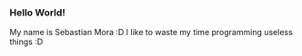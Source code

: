 ### Hello World!
My name is Sebastian Mora :D
I like to waste my time programming useless things :D
